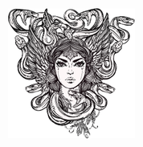 <!-- ![Medusa](medusa.jpg) -->
&nbsp;  
<p align="center">
<img src="medusa.jpg" alt="Medusa" width="50%">
</p>